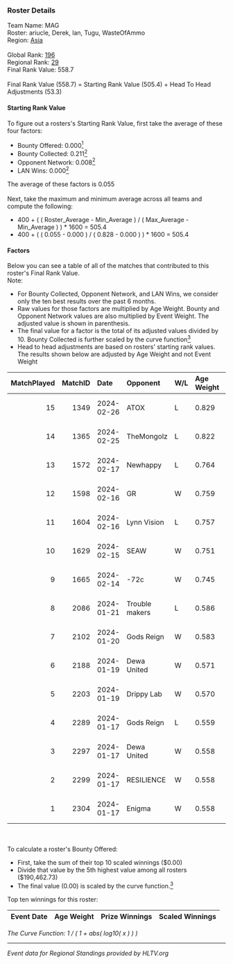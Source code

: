 ### Roster Details<br />
Team Name: MAG<br />
Roster: ariucle, Derek, lan, Tugu, WasteOfAmmo<br />
Region: [Asia]( ../standings_asia.md)<br />
<br />
Global Rank: [196](../standings_global.md)<br />
Regional Rank: [29]( ../standings_asia.md)<br />
Final Rank Value:  558.7<br />
<br />
Final Rank Value (558.7) = Starting Rank Value (505.4) + Head To Head Adjustments (53.3)<br />

#### Starting Rank Value<br />
To figure out a rosters's Starting Rank Value, first take the average of these four factors:<br />
- Bounty Offered: 0.000[<sup>1</sup>](#table2)
- Bounty Collected: 0.211[<sup>2</sup>](#table1)
- Opponent Network: 0.008[<sup>2</sup>](#table1)
- LAN Wins: 0.000[<sup>2</sup>](#table1)

The average of these factors is 0.055<br />
<br />
Next, take the maximum and minimum average across all teams and compute the following:<br />
- 400 + ( ( Roster_Average - Min_Average ) / ( Max_Average - Min_Average ) ) * 1600 = 505.4
- 400 + ( ( 0.055 - 0.000 ) / ( 0.828 - 0.000 ) ) * 1600 = 505.4


#### Factors<br />
Below you can see a table of all of the matches that contributed to this roster's Final Rank Value.<br />
Note:<br />

- For Bounty Collected, Opponent Network, and LAN Wins, we consider only the ten best results over the past 6 months.
- Raw values for those factors are multiplied by Age Weight. Bounty and Opponent Network values are also multiplied by Event Weight. The adjusted value is shown in parenthesis.
- The final value for a factor is the total of its adjusted values divided by 10. Bounty Collected is further scaled by the curve function[<sup>3</sup>](#curveFunction)
- Head to head adjustments are based on rosters' starting rank values. The results shown below are adjusted by Age Weight and not Event Weight
<span id="table1"></span><br />


| MatchPlayed | MatchID | Date       | Opponent       | W/L | Age Weight | Event Weight | Bounty Collected | Opponent Network | LAN Wins  | H2H Adjustment | Participating Roster                      |
| -: | -: | :- | :- | :- | :- | :- | :- | :- | :- | -: | :- |
|          15 |    1349 | 2024-02-26 | ATOX           | L   | 0.829      | -            | -                | -                | -         |          -5.86 | ariucle, Derek, lan, Tugu, WasteOfAmmo    |
|          14 |    1365 | 2024-02-25 | TheMongolz     | L   | 0.822      | -            | -                | -                | -         |          -0.34 | ariucle, Derek, lan, Tugu, WasteOfAmmo    |
|          13 |    1572 | 2024-02-17 | Newhappy       | L   | 0.764      | -            | -                | -                | -         |          -7.61 | ariucle, Derek, Jaytzy, Tugu, WasteOfAmmo |
|          12 |    1598 | 2024-02-16 | GR             | W   | 0.759      | 0.143        | 0.005 (0.001)    | 0.267 (0.029)    | 0 (0.000) |          15.31 | ariucle, Derek, Jaytzy, Tugu, WasteOfAmmo |
|          11 |    1604 | 2024-02-16 | Lynn Vision    | L   | 0.757      | -            | -                | -                | -         |          -0.84 | ariucle, Derek, Jaytzy, Tugu, WasteOfAmmo |
|          10 |    1629 | 2024-02-15 | SEAW           | W   | 0.751      | 0.143        | 0.000 (0.000)    | 0.035 (0.004)    | 0 (0.000) |           7.28 | ariucle, Derek, Jaytzy, Tugu, WasteOfAmmo |
|           9 |    1665 | 2024-02-14 | -72c           | W   | 0.745      | 0.143        | 0.003 (0.000)    | 0.069 (0.007)    | 0 (0.000) |          14.47 | ariucle, Derek, Jaytzy, Tugu, WasteOfAmmo |
|           8 |    2086 | 2024-01-21 | Trouble makers | L   | 0.586      | -            | -                | -                | -         |          -9.89 | ariucle, Derek, Jaytzy, Tugu, WasteOfAmmo |
|           7 |    2102 | 2024-01-20 | Gods Reign     | W   | 0.583      | 0.143        | 0.010 (0.001)    | 0.180 (0.015)    | 0 (0.000) |          13.63 | ariucle, Derek, Jaytzy, Tugu, WasteOfAmmo |
|           6 |    2188 | 2024-01-19 | Dewa United    | W   | 0.571      | 0.143        | 0.000 (0.000)    | 0.105 (0.009)    | 0 (0.000) |           6.59 | ariucle, Derek, Jaytzy, Tugu, WasteOfAmmo |
|           5 |    2203 | 2024-01-19 | Drippy Lab     | W   | 0.570      | 0.143        | 0.000 (0.000)    | 0.052 (0.004)    | 0 (0.000) |           6.18 | ariucle, Derek, Jaytzy, Tugu, WasteOfAmmo |
|           4 |    2289 | 2024-01-17 | Gods Reign     | L   | 0.559      | -            | -                | -                | -         |          -4.37 | ariucle, Derek, Jaytzy, Tugu, WasteOfAmmo |
|           3 |    2297 | 2024-01-17 | Dewa United    | W   | 0.558      | 0.143        | 0.000 (0.000)    | 0.105 (0.008)    | 0 (0.000) |           6.33 | ariucle, Derek, Jaytzy, Tugu, WasteOfAmmo |
|           2 |    2299 | 2024-01-17 | RESILIENCE     | W   | 0.558      | 0.143        | 0.000 (0.000)    | 0.026 (0.002)    | 0 (0.000) |           6.24 | ariucle, Derek, Jaytzy, Tugu, WasteOfAmmo |
|           1 |    2304 | 2024-01-17 | Enigma         | W   | 0.558      | 0.143        | 0.000 (0.000)    | 0.000 (0.000)    | 0 (0.000) |           6.17 | ariucle, Derek, Jaytzy, Tugu, WasteOfAmmo |

<br />
<span id="table2"></span><br />
To calculate a roster's Bounty Offered:<br />

- First, take the sum of their top 10 scaled winnings ($0.00)
- Divide that value by the 5th highest value among all rosters ($190,462.73)
- The final value (0.00) is scaled by the curve function.[<sup>3</sup>](#curveFunction)

Top ten winnings for this roster:<br />

| Event Date | Age Weight | Prize Winnings | Scaled Winnings |
| :- | -: | :- | :- |


<span id="curveFunction"></span>_The Curve Function: 1 / ( 1 + abs( log10( x ) ) )_<br />

---
_Event data for Regional Standings provided by HLTV.org_<br />
